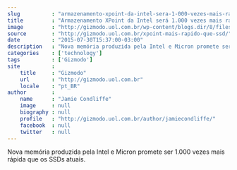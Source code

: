 ```yaml
---
slug          : "armazenamento-xpoint-da-intel-sera-1-000-vezes-mais-rapido-que-ssds-atuais"
title         : "Armazenamento XPoint da Intel será 1.000 vezes mais rápido que SSDs atuais"
image         : "http://gizmodo.uol.com.br/wp-content/blogs.dir/8/files/2015/07/1361884905268802703.jpg"
source        : "http://gizmodo.uol.com.br/xpoint-mais-rapido-que-ssd/"
date          : "2015-07-30T15:37:00-03:00"
description   : "Nova memória produzida pela Intel e Micron promete ser 1.000 vezes mais rápida que os SSDs atuais."
categories    : ['technology']
tags          : ['Gizmodo']
site          :
    title     : "Gizmodo"
    url       : "http://gizmodo.uol.com.br"
    locale    : "pt_BR"
author        :
    name      : "Jamie Condliffe"
    image     : null
    biography : null
    profile   : "http://gizmodo.uol.com.br/author/jamiecondliffe/"
    facebook  : null
    twitter   : null
---
```


Nova memória produzida pela Intel e Micron promete ser 1.000 vezes mais rápida que os SSDs atuais.
